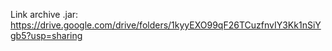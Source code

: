Link archive .jar:
https://drive.google.com/drive/folders/1kyyEXO99qF26TCuzfnvIY3Kk1nSiYgb5?usp=sharing
